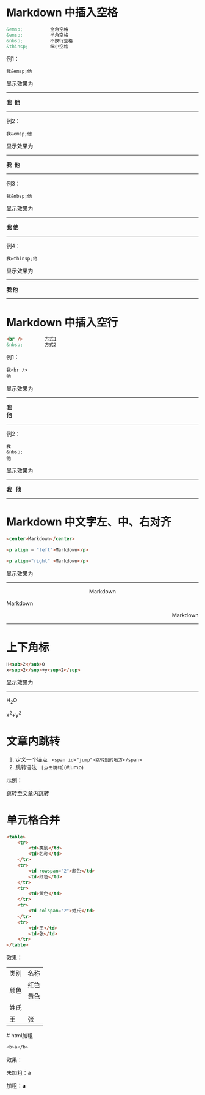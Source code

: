 # Markdown 中插入空格
```markdown
&emsp;          全角空格
&ensp;          半角空格
&nbsp;          不换行空格
&thinsp;        细小空格
```
例1：

	我&emsp;他

显示效果为

---

**我&ensp;他**

---

例2：

	我&emsp;他

显示效果为

---

**我&ensp;他**

---

例3：

	我&nbsp;他

显示效果为

---

**我&nbsp;他**

---

例4：

	我&thinsp;他

显示效果为

---

**我&thinsp;他**

---

# Markdown 中插入空行
```markdown
<br />        方式1
&nbsp;        方式2
```

例1：

	我<br /> 
	他

显示效果为

---

**我<br /> 
他**

---

例2：

	我
	&nbsp;
	他

显示效果为

---

 **我
&nbsp;
他**

---

# Markdown 中文字左、中、右对齐
```html
<center>Markdown</center>

<p align = "left">Markdown</p>

<p align="right" >Markdown</p>

```

显示效果为

---

<center>Markdown</center>

<p align = "left">Markdown</p>

<p align="right">Markdown</p>

---

# 上下角标

```markdown
H<sub>2</sub>O
x<sup>2</sup>+y<sup>2</sup>
```

显示效果为

---

H<sub>2</sub>O

x<sup>2</sup>+y<sup>2</sup>

# <span id="jump">文章内跳转</span>

1. 定义一个锚点 ` <span id="jump">跳转到的地方</span>`
2. 跳转语法 ` [点击跳转`](#jump)

示例：

跳转至[文章内跳转](#jump)

# 单元格合并

```html
<table>
    <tr>
        <td>类别</td>
        <td>名称</td>
    </tr>
    <tr>
        <td rowspan="2">颜色</td>
        <td>红色</td>
    </tr>
    <tr>
        <td>黄色</td>
    </tr>
    <tr>
        <td colspan="2">姓氏</td>
    </tr>
    <tr>
        <td>王</td>
        <td>张</td>
    </tr>
</table>
```

效果：

<table>
    <tr>
        <td>类别</td>
        <td>名称</td>
    </tr>
    <tr>
        <td rowspan="2">颜色</td>
        <td>红色</td>
    </tr>
    <tr>
        <td>黄色</td>
    </tr>
    <tr>
        <td colspan="2">姓氏</td>
    </tr>
    <tr>
        <td>王</td>
        <td>张</td>
    </tr>
</table>
# html加粗

```bash
<b>a</b>
```

效果：

未加粗：a

加粗：<b>a</b>

